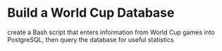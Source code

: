 # Build a World Cup Database
create a Bash script that enters information from World Cup games into PostgreSQL, then query the database for useful statistics
